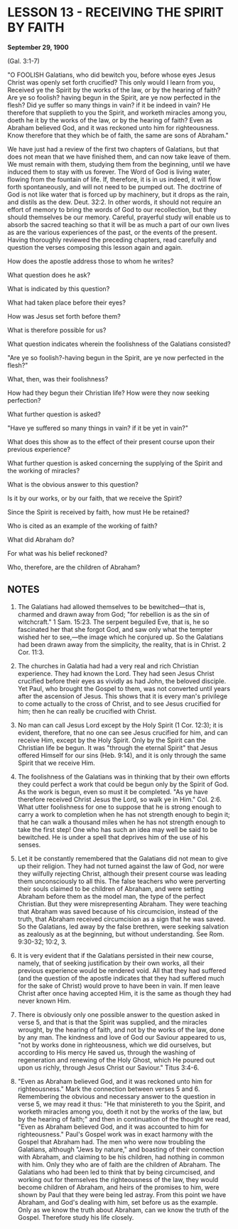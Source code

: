 # LESSON 13 - RECEIVING THE SPIRIT BY FAITH

**September 29, 1900**

(Gal. 3:1-7)

"O FOOLISH Galatians, who did bewitch you, before whose eyes Jesus Christ was openly set forth crucified? This only would I learn from you, Received ye the Spirit by the works of the law, or by the hearing of faith? Are ye so foolish? having begun in the Spirit, are ye now perfected in the flesh? Did ye suffer so many things in vain? if it be indeed in vain? He therefore that supplieth to you the Spirit, and worketh miracles among you, doeth he it by the works of the law, or by the hearing of faith? Even as Abraham believed God, and it was reckoned unto him for righteousness. Know therefore that they which be of faith, the same are sons of Abraham."

We have just had a review of the first two chapters of Galatians, but that does not mean that we have finished them, and can now take leave of them. We must remain with them, studying them from the beginning, until we have induced them to stay with us forever. The Word of God is living water, flowing from the fountain of life. If, therefore, it is in us indeed, it will flow forth spontaneously, and will not need to be pumped out. The doctrine of God is not like water that is forced up by machinery, but it drops as the rain, and distils as the dew. Deut. 32:2. In other words, it should not require an effort of memory to bring the words of God to our recollection, but they should themselves be our memory. Careful, prayerful study will enable us to absorb the sacred teaching so that it will be as much a part of our own lives as are the various experiences of the past, or the events of the present. Having thoroughly reviewed the preceding chapters, read carefully and question the verses composing this lesson again and again.

How does the apostle address those to whom he writes?

What question does he ask?

What is indicated by this question?

What had taken place before their eyes?

How was Jesus set forth before them?

What is therefore possible for us?

What question indicates wherein the foolishness of the Galatians consisted?

"Are ye so foolish?-having begun in the Spirit, are ye now perfected in the flesh?"

What, then, was their foolishness?

How had they begun their Christian life? How were they now seeking perfection?

What further question is asked?

"Have ye suffered so many things in vain? if it be yet in vain?"

What does this show as to the effect of their present course upon their previous experience?

What further question is asked concerning the supplying of the Spirit and the working of miracles?

What is the obvious answer to this question?

Is it by our works, or by our faith, that we receive the Spirit?

Since the Spirit is received by faith, how must He be retained?

Who is cited as an example of the working of faith?

What did Abraham do?

For what was his belief reckoned?

Who, therefore, are the children of Abraham?

## NOTES

1. The Galatians had allowed themselves to be bewitched—that is, charmed and drawn away from God; "for rebellion is as the sin of witchcraft." 1 Sam. 15:23. The serpent beguiled Eve, that is, he so fascinated her that she forgot God, and saw only what the tempter wished her to see,—the image which he conjured up. So the Galatians had been drawn away from the simplicity, the reality, that is in Christ. 2 Cor. 11:3.

2. The churches in Galatia had had a very real and rich Christian experience. They had known the Lord. They had seen Jesus Christ crucified before their eyes as vividly as had John, the beloved disciple. Yet Paul, who brought the Gospel to them, was not converted until years after the ascension of Jesus. This shows that it is every man's privilege to come actually to the cross of Christ, and to see Jesus crucified for him; then he can really be crucified with Christ.

3. No man can call Jesus Lord except by the Holy Spirit (1 Cor. 12:3); it is evident, therefore, that no one can see Jesus crucified for him, and can receive Him, except by the Holy Spirit. Only by the Spirit can the Christian life be begun. It was "through the eternal Spirit" that Jesus offered Himself for our sins (Heb. 9:14), and it is only through the same Spirit that we receive Him.

4. The foolishness of the Galatians was in thinking that by their own efforts they could perfect a work that could be begun only by the Spirit of God. As the work is begun, even so must it be completed. "As ye have therefore received Christ Jesus the Lord, so walk ye in Him." Col. 2:6. What utter foolishness for one to suppose that he is strong enough to carry a work to completion when he has not strength enough to begin it; that he can walk a thousand miles when he has not strength enough to take the first step! One who has such an idea may well be said to be bewitched. He is under a spell that deprives him of the use of his senses.

5. Let it be constantly remembered that the Galatians did not mean to give up their religion. They had not turned against the law of God, nor were they wilfully rejecting Christ, although their present course was leading them unconsciously to all this. The false teachers who were perverting their souls claimed to be children of Abraham, and were setting Abraham before them as the model man, the type of the perfect Christian. But they were misrepresenting Abraham. They were teaching that Abraham was saved because of his circumcision, instead of the truth, that Abraham received circumcision as a sign that he was saved. So the Galatians, led away by the false brethren, were seeking salvation as zealously as at the beginning, but without understanding. See Rom. 9:30-32; 10:2, 3.

6. It is very evident that if the Galatians persisted in their new course, namely, that of seeking justification by their own works, all their previous experience would be rendered void. All that they had suffered (and the question of the apostle indicates that they had suffered much for the sake of Christ) would prove to have been in vain. If men leave Christ after once having accepted Him, it is the same as though they had never known Him.

7. There is obviously only one possible answer to the question asked in verse 5, and that is that the Spirit was supplied, and the miracles wrought, by the hearing of faith, and not by the works of the law, done by any man. The kindness and love of God our Saviour appeared to us, "not by works done in righteousness, which we did ourselves, but according to His mercy He saved us, through the washing of regeneration and renewing of the Holy Ghost, which He poured out upon us richly, through Jesus Christ our Saviour." Titus 3:4-6.

8. "Even as Abraham believed God, and it was reckoned unto him for righteousness." Mark the connection between verses 5 and 6. Remembering the obvious and necessary answer to the question in verse 5, we may read it thus: "He that ministereth to you the Spirit, and worketh miracles among you, doeth it not by the works of the law, but by the hearing of faith;" and then in continuation of the thought we read, "Even as Abraham believed God, and it was accounted to him for righteousness." Paul's Gospel work was in exact harmony with the Gospel that Abraham had. The men who were now troubling the Galatians, although "Jews by nature," and boasting of their connection with Abraham, and claiming to be his children, had nothing in common with him. Only they who are of faith are the children of Abraham. The Galatians who had been led to think that by being circumcised, and working out for themselves the righteousness of the law, they would become children of Abraham, and heirs of the promises to him, were shown by Paul that they were being led astray. From this point we have Abraham, and God's dealing with him, set before us as the example. Only as we know the truth about Abraham, can we know the truth of the Gospel. Therefore study his life closely.